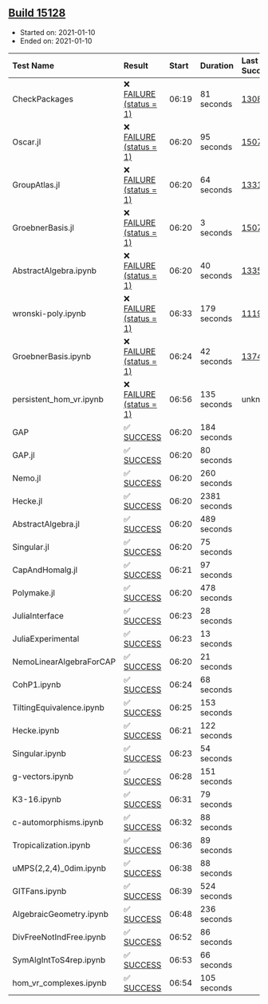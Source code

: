 ## [Build 15128](https://oscarci.mathematik.uni-kl.de/job/oscar/15128/)

* Started on: 2021-01-10
* Ended on: 2021-01-10

| Test Name    | Result | Start | Duration | Last Success | First Failure |
|:-------------|:-------|:------|:---------|:-------------|:--------------|
| CheckPackages | ❌ [FAILURE (status = 1)](https://oscarci.mathematik.uni-kl.de/job/oscar/15128/artifact/logs/build-15128/CheckPackages.log) | 06:19 | 81 seconds | [13085](https://oscarci.mathematik.uni-kl.de/job/oscar/13085/) | [13086](https://oscarci.mathematik.uni-kl.de/job/oscar/13086/) |
| Oscar.jl | ❌ [FAILURE (status = 1)](https://oscarci.mathematik.uni-kl.de/job/oscar/15128/artifact/logs/build-15128/Oscar.jl.log) | 06:20 | 95 seconds | [15079](https://oscarci.mathematik.uni-kl.de/job/oscar/15079/) | [15080](https://oscarci.mathematik.uni-kl.de/job/oscar/15080/) |
| GroupAtlas.jl | ❌ [FAILURE (status = 1)](https://oscarci.mathematik.uni-kl.de/job/oscar/15128/artifact/logs/build-15128/GroupAtlas.jl.log) | 06:20 | 64 seconds | [13311](https://oscarci.mathematik.uni-kl.de/job/oscar/13311/) | [13312](https://oscarci.mathematik.uni-kl.de/job/oscar/13312/) |
| GroebnerBasis.jl | ❌ [FAILURE (status = 1)](https://oscarci.mathematik.uni-kl.de/job/oscar/15128/artifact/logs/build-15128/GroebnerBasis.jl.log) | 06:20 | 3 seconds | [15079](https://oscarci.mathematik.uni-kl.de/job/oscar/15079/) | [15080](https://oscarci.mathematik.uni-kl.de/job/oscar/15080/) |
| AbstractAlgebra.ipynb | ❌ [FAILURE (status = 1)](https://oscarci.mathematik.uni-kl.de/job/oscar/15128/artifact/logs/build-15128/AbstractAlgebra.ipynb.log) | 06:20 | 40 seconds | [13355](https://oscarci.mathematik.uni-kl.de/job/oscar/13355/) | [13356](https://oscarci.mathematik.uni-kl.de/job/oscar/13356/) |
| wronski-poly.ipynb | ❌ [FAILURE (status = 1)](https://oscarci.mathematik.uni-kl.de/job/oscar/15128/artifact/logs/build-15128/wronski-poly.ipynb.log) | 06:33 | 179 seconds | [11192](https://oscarci.mathematik.uni-kl.de/job/oscar/11192/) | [11193](https://oscarci.mathematik.uni-kl.de/job/oscar/11193/) |
| GroebnerBasis.ipynb | ❌ [FAILURE (status = 1)](https://oscarci.mathematik.uni-kl.de/job/oscar/15128/artifact/logs/build-15128/GroebnerBasis.ipynb.log) | 06:24 | 42 seconds | [13748](https://oscarci.mathematik.uni-kl.de/job/oscar/13748/) | [13749](https://oscarci.mathematik.uni-kl.de/job/oscar/13749/) |
| persistent_hom_vr.ipynb | ❌ [FAILURE (status = 1)](https://oscarci.mathematik.uni-kl.de/job/oscar/15128/artifact/logs/build-15128/persistent_hom_vr.ipynb.log) | 06:56 | 135 seconds | unknown | unknown |
| GAP | ✅ [SUCCESS](https://oscarci.mathematik.uni-kl.de/job/oscar/15128/artifact/logs/build-15128/GAP.log) | 06:20 | 184 seconds |  |  |
| GAP.jl | ✅ [SUCCESS](https://oscarci.mathematik.uni-kl.de/job/oscar/15128/artifact/logs/build-15128/GAP.jl.log) | 06:20 | 80 seconds |  |  |
| Nemo.jl | ✅ [SUCCESS](https://oscarci.mathematik.uni-kl.de/job/oscar/15128/artifact/logs/build-15128/Nemo.jl.log) | 06:20 | 260 seconds |  |  |
| Hecke.jl | ✅ [SUCCESS](https://oscarci.mathematik.uni-kl.de/job/oscar/15128/artifact/logs/build-15128/Hecke.jl.log) | 06:20 | 2381 seconds |  |  |
| AbstractAlgebra.jl | ✅ [SUCCESS](https://oscarci.mathematik.uni-kl.de/job/oscar/15128/artifact/logs/build-15128/AbstractAlgebra.jl.log) | 06:20 | 489 seconds |  |  |
| Singular.jl | ✅ [SUCCESS](https://oscarci.mathematik.uni-kl.de/job/oscar/15128/artifact/logs/build-15128/Singular.jl.log) | 06:20 | 75 seconds |  |  |
| CapAndHomalg.jl | ✅ [SUCCESS](https://oscarci.mathematik.uni-kl.de/job/oscar/15128/artifact/logs/build-15128/CapAndHomalg.jl.log) | 06:21 | 97 seconds |  |  |
| Polymake.jl | ✅ [SUCCESS](https://oscarci.mathematik.uni-kl.de/job/oscar/15128/artifact/logs/build-15128/Polymake.jl.log) | 06:20 | 478 seconds |  |  |
| JuliaInterface | ✅ [SUCCESS](https://oscarci.mathematik.uni-kl.de/job/oscar/15128/artifact/logs/build-15128/JuliaInterface.log) | 06:23 | 28 seconds |  |  |
| JuliaExperimental | ✅ [SUCCESS](https://oscarci.mathematik.uni-kl.de/job/oscar/15128/artifact/logs/build-15128/JuliaExperimental.log) | 06:23 | 13 seconds |  |  |
| NemoLinearAlgebraForCAP | ✅ [SUCCESS](https://oscarci.mathematik.uni-kl.de/job/oscar/15128/artifact/logs/build-15128/NemoLinearAlgebraForCAP.log) | 06:20 | 21 seconds |  |  |
| CohP1.ipynb | ✅ [SUCCESS](https://oscarci.mathematik.uni-kl.de/job/oscar/15128/artifact/logs/build-15128/CohP1.ipynb.log) | 06:24 | 68 seconds |  |  |
| TiltingEquivalence.ipynb | ✅ [SUCCESS](https://oscarci.mathematik.uni-kl.de/job/oscar/15128/artifact/logs/build-15128/TiltingEquivalence.ipynb.log) | 06:25 | 153 seconds |  |  |
| Hecke.ipynb | ✅ [SUCCESS](https://oscarci.mathematik.uni-kl.de/job/oscar/15128/artifact/logs/build-15128/Hecke.ipynb.log) | 06:21 | 122 seconds |  |  |
| Singular.ipynb | ✅ [SUCCESS](https://oscarci.mathematik.uni-kl.de/job/oscar/15128/artifact/logs/build-15128/Singular.ipynb.log) | 06:23 | 54 seconds |  |  |
| g-vectors.ipynb | ✅ [SUCCESS](https://oscarci.mathematik.uni-kl.de/job/oscar/15128/artifact/logs/build-15128/g-vectors.ipynb.log) | 06:28 | 151 seconds |  |  |
| K3-16.ipynb | ✅ [SUCCESS](https://oscarci.mathematik.uni-kl.de/job/oscar/15128/artifact/logs/build-15128/K3-16.ipynb.log) | 06:31 | 79 seconds |  |  |
| c-automorphisms.ipynb | ✅ [SUCCESS](https://oscarci.mathematik.uni-kl.de/job/oscar/15128/artifact/logs/build-15128/c-automorphisms.ipynb.log) | 06:32 | 88 seconds |  |  |
| Tropicalization.ipynb | ✅ [SUCCESS](https://oscarci.mathematik.uni-kl.de/job/oscar/15128/artifact/logs/build-15128/Tropicalization.ipynb.log) | 06:36 | 89 seconds |  |  |
| uMPS(2,2,4)_0dim.ipynb | ✅ [SUCCESS](https://oscarci.mathematik.uni-kl.de/job/oscar/15128/artifact/logs/build-15128/uMPS-2-2-4-_0dim.ipynb.log) | 06:38 | 88 seconds |  |  |
| GITFans.ipynb | ✅ [SUCCESS](https://oscarci.mathematik.uni-kl.de/job/oscar/15128/artifact/logs/build-15128/GITFans.ipynb.log) | 06:39 | 524 seconds |  |  |
| AlgebraicGeometry.ipynb | ✅ [SUCCESS](https://oscarci.mathematik.uni-kl.de/job/oscar/15128/artifact/logs/build-15128/AlgebraicGeometry.ipynb.log) | 06:48 | 236 seconds |  |  |
| DivFreeNotIndFree.ipynb | ✅ [SUCCESS](https://oscarci.mathematik.uni-kl.de/job/oscar/15128/artifact/logs/build-15128/DivFreeNotIndFree.ipynb.log) | 06:52 | 86 seconds |  |  |
| SymAlgIntToS4rep.ipynb | ✅ [SUCCESS](https://oscarci.mathematik.uni-kl.de/job/oscar/15128/artifact/logs/build-15128/SymAlgIntToS4rep.ipynb.log) | 06:53 | 66 seconds |  |  |
| hom_vr_complexes.ipynb | ✅ [SUCCESS](https://oscarci.mathematik.uni-kl.de/job/oscar/15128/artifact/logs/build-15128/hom_vr_complexes.ipynb.log) | 06:54 | 105 seconds |  |  |
